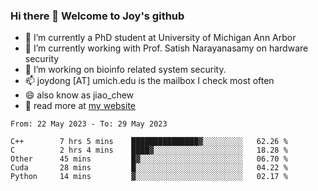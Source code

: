 ### Hi there 👋 Welcome to Joy's github

- 🔭 I’m currently a PhD student at University of Michigan Ann Arbor
- 🌱 I’m currently working with Prof. Satish Narayanasamy on hardware security
- 👯 I’m working on bioinfo related system security. 
- 📫 joydong [AT] umich.edu is the mailbox I check most often
- 😄 also know as jiao_chew
- 💬 read more at [my website](https://joydddd.github.io/)
<!--START_SECTION:waka-->

```text
From: 22 May 2023 - To: 29 May 2023

C++        7 hrs 5 mins    ███████████████▓░░░░░░░░░   62.26 %
C          2 hrs 4 mins    ████▓░░░░░░░░░░░░░░░░░░░░   18.28 %
Other      45 mins         █▓░░░░░░░░░░░░░░░░░░░░░░░   06.70 %
Cuda       28 mins         █░░░░░░░░░░░░░░░░░░░░░░░░   04.22 %
Python     14 mins         ▓░░░░░░░░░░░░░░░░░░░░░░░░   02.17 %
```

<!--END_SECTION:waka-->
